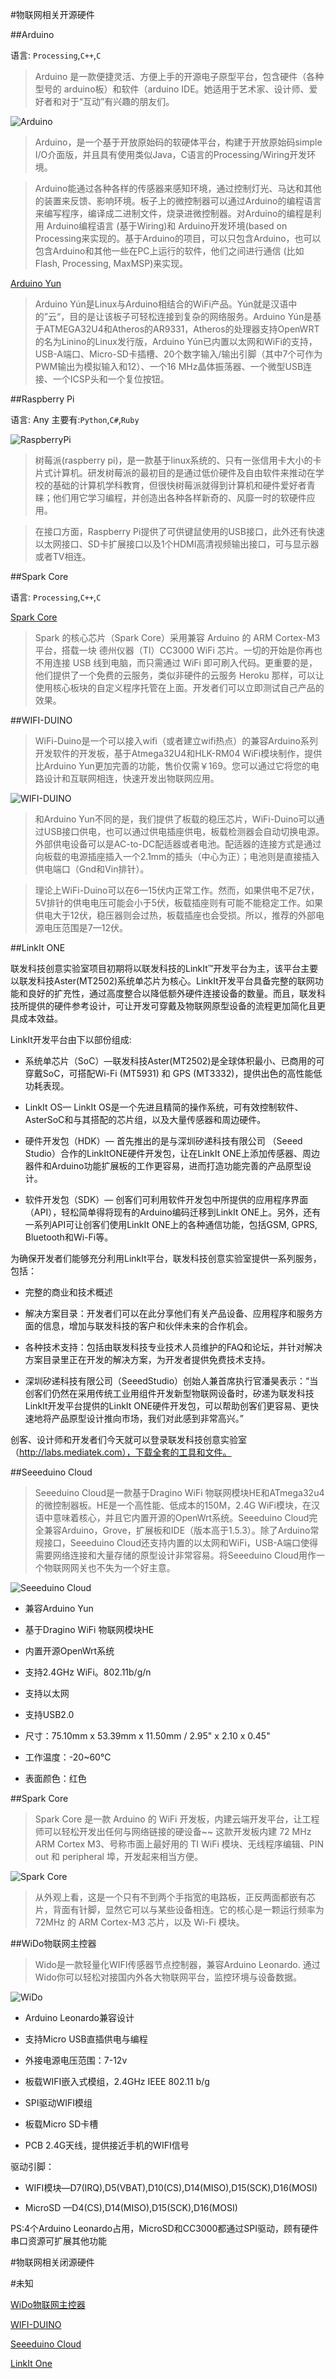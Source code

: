 #物联网相关开源硬件

##Arduino

语言: ``Processing``,``C++``,``C``

> Arduino 是一款便捷灵活、方便上手的开源电子原型平台，包含硬件（各种型号的 arduino板）和软件（arduino IDE。她适用于艺术家、设计师、爱好者和对于“互动”有兴趣的朋友们。 

![Arduino](../images/arduino.jpg)

> Arduino，是一个基于开放原始码的软硬体平台，构建于开放原始码simple I/O介面版，并且具有使用类似Java，C语言的Processing/Wiring开发环境。 

> Arduino能通过各种各样的传感器来感知环境，通过控制灯光、马达和其他的装置来反馈、影响环境。板子上的微控制器可以通过Arduino的编程语言来编写程序，编译成二进制文件，烧录进微控制器。对Arduino的编程是利用 Arduino编程语言 (基于Wiring)和 Arduino开发环境(based on Processing来实现的。基于Arduino的项目，可以只包含Arduino，也可以包含Arduino和其他一些在PC上运行的软件，他们之间进行通信 (比如 Flash, Processing, MaxMSP)来实现。

[Arduino Yun](./ArduinoYun.md)

> Arduino Yún是Linux与Arduino相结合的WiFi产品。Yún就是汉语中的”云“，目的是让该板子可轻松连接到复杂的网络服务。Arduino Yún是基于ATMEGA32U4和Atheros的AR9331，Atheros的处理器支持OpenWRT的名为Linino的Linux发行版，Arduino Yún已内置以太网和WiFi的支持，USB-A端口、Micro-SD卡插槽、20个数字输入/输出引脚（其中7个可作为PWM输出为模拟输入和12）、一个16 MHz晶体振荡器、一个微型USB连接、一个ICSP头和一个复位按钮。

##Raspberry Pi 

语言: Any
主要有:``Python``,``C#``,``Ruby``

![RaspberryPi](../images/rpi.jpg)

> 树莓派(raspberry pi)，是一款基于linux系统的、只有一张信用卡大小的卡片式计算机。研发树莓派的最初目的是通过低价硬件及自由软件来推动在学校的基础的计算机学科教育，但很快树莓派就得到计算机和硬件爱好者青睐；他们用它学习编程，并创造出各种各样新奇的、风靡一时的软硬件应用。

> 在接口方面，Raspberry Pi提供了可供键鼠使用的USB接口，此外还有快速以太网接口、SD卡扩展接口以及1个HDMI高清视频输出接口，可与显示器或者TV相连。

##Spark Core

语言: ``Processing``,``C++``,``C``

[Spark Core](./SparkCore.md)

> Spark 的核心芯片（Spark Core）采用兼容 Arduino 的 ARM Cortex-M3 平台，搭载一块 德州仪器（TI）CC3000 WiFi 芯片。一切的开始是你再也不用连接 USB 线到电脑，而只需通过 WiFi 即可刷入代码。更重要的是，他们提供了一个免费的云服务，类似非硬件的云服务 Heroku 那样，可以让使用核心板块的自定义程序托管在上面。开发者们可以立即测试自己产品的效果。

##WIFI-DUINO

> WiFi-Duino是一个可以接入wifi（或者建立wifi热点）的兼容Arduino系列开发软件的开发板，基于Atmega32U4和HLK-RM04 WiFi模块制作，提供比Arduino Yun更加完善的功能，售价仅需￥169。您可以通过它将您的电路设计和互联网相连，快速开发出物联网应用。

![WIFI-DUINO](http://bcs.duapp.com/blogimbed/wifi-duino/v1_fb.png)

> 和Arduino Yun不同的是，我们提供了板载的稳压芯片，WiFi-Duino可以通过USB接口供电，也可以通过供电插座供电，板载检测器会自动切换电源。外部供电设备可以是AC-to-DC配适器或者电池。配适器的连接方式是通过向板载的电源插座插入一个2.1mm的插头（中心为正）；电池则是直接插入供电端口（Gnd和Vin排针）。

>理论上WiFi-Duino可以在6—15伏内正常工作。然而，如果供电不足7伏，5V排针的供电电压可能会小于5伏，板载插座则有可能不能稳定工作。如果供电大于12伏，稳压器则会过热，板载插座也会受损。所以，推荐的外部电源电压范围是7—12伏。


##LinkIt ONE

联发科技创意实验室项目初期将以联发科技的LinkIt™开发平台为主，该平台主要以联发科技Aster(MT2502)系统单芯片为核心。LinkIt开发平台具备完整的联网功能和良好的扩充性，通过高度整合以降低额外硬件连接设备的数量。而且，联发科技所提供的硬件参考设计，可让开发可穿戴及物联网原型设备的流程更加简化且更具成本效益。

LinkIt开发平台由下以部份组成:

- 系统单芯片（SoC）—联发科技Aster(MT2502)是全球体积最小、已商用的可穿戴SoC，可搭配Wi-Fi (MT5931) 和 GPS (MT3332)，提供出色的高性能低功耗表现。

- LinkIt OS— LinkIt OS是一个先进且精简的操作系统，可有效控制软件、AsterSoC和与其搭配的芯片组，以及大量传感器和周边硬件。

- 硬件开发包（HDK）— 首先推出的是与深圳矽递科技有限公司 （Seeed Studio）合作的LinkItONE硬件开发包，让在LinkIt ONE上添加传感器、周边器件和Arduino功能扩展板的工作更容易，进而打造功能完善的产品原型设计。

- 软件开发包（SDK）— 创客们可利用软件开发包中所提供的应用程序界面（API），轻松简单得将现有的Arduino编码迁移到LinkIt ONE上。另外，还有一系列API可让创客们使用LinkIt ONE上的各种通信功能，包括GSM, GPRS, Bluetooth和Wi-Fi等。

为确保开发者们能够充分利用LinkIt平台，联发科技创意实验室提供一系列服务，包括：

- 完整的商业和技术概述

- 解决方案目录：开发者们可以在此分享他们有关产品设备、应用程序和服务方面的信息，增加与联发科技的客户和伙伴未来的合作机会。

- 各种技术支持：包括由联发科技专业技术人员维护的FAQ和论坛，并针对解决方案目录里正在开发的解决方案，为开发者提供免费技术支持。

- 深圳矽递科技有限公司（SeeedStudio）创始人兼首席执行官潘昊表示：“当创客们仍然在采用传统工业用组件开发新型物联网设备时，矽递为联发科技LinkIt开发平台提供的LinkIt ONE硬件开发包，可以帮助创客们更容易、更快速地将产品原型设计推向市场，我们对此感到非常高兴。”

创客、设计师和开发者们今天就可以登录联发科技创意实验室（http://labs.mediatek.com），下载全套的工具和文件。

##Seeeduino Cloud

> Seeeduino Cloud是一款基于Dragino WiFi 物联网模块HE和ATmega32u4的微控制器板。HE是一个高性能、低成本的150M，2.4G WiFi模块，在汉语中意味着核心，并且它内置开源的OpenWrt系统。Seeeduino Cloud完全兼容Arduino，Grove，扩展板和IDE（版本高于1.5.3）。除了Arduino常规接口，Seeeduino Cloud还支持内置的以太网和WiFi，USB-A端口使得需要网络连接和大量存储的原型设计非常容易。将Seeeduino Cloud用作一个物联网网关也不失为一个好主意。

![Seeeduino Cloud](http://www.seeedstudio.com/wiki/images/thumb/d/df/SeeeduinoCloud_MainPic.jpg/500px-SeeeduinoCloud_MainPic.jpg)

- 兼容Arduino Yun

- 基于Dragino WiFi 物联网模块HE

- 内置开源OpenWrt系统

- 支持2.4GHz WiFi。802.11b/g/n

- 支持以太网

- 支持USB2.0

- 尺寸：75.10mm x 53.39mm x 11.50mm / 2.95" x 2.10 x 0.45"

- 工作温度：-20~60°C

- 表面颜色：红色

##Spark Core

> Spark Core 是一款 Arduino 的 WiFi 开发板，内建云端开发平台，让工程师可以轻松开发出任何与网络链接的硬设备~~ 这款开发板内建 72 MHz ARM Cortex M3、号称市面上最好用的 TI WiFi 模块、无线程序编辑、PIN out 和 peripheral 埠，开发起来相当方便。

![Spark Core](http://img1.cache.netease.com/catchpic/F/FE/FE6400730B9F095E24C50FA90FF445E9.jpg)

> 从外观上看，这是一个只有不到两个手指宽的电路板，正反两面都嵌有芯片，背面有针脚，显然它可以与某些设备相连。它的核心是一颗运行频率为 72MHz 的 ARM Cortex-M3 芯片，以及 Wi-Fi 模块。

##WiDo物联网主控器

> Wido是一款轻量化WIFI传感器节点控制器，兼容Arduino Leonardo. 通过Wido你可以轻松对接国内外各大物联网平台，监控环境与设备数据。

![WiDo](http://wiki.dfrobot.com.cn/images/thumb/4/49/DFR0321_Pinout.png/800px-DFR0321_Pinout.png)

 - Arduino Leonardo兼容设计

 - 支持Micro USB直插供电与编程

 - 外接电源电压范围：7-12v

 - 板载WIFI嵌入式模组，2.4GHz IEEE 802.11 b/g

 - SPI驱动WIFI模组

 - 板载Micro SD卡槽

 - PCB 2.4G天线，提供接近手机的WIFI信号

驱动引脚：

 - WIFI模块—D7(IRQ),D5(VBAT),D10(CS),D14(MISO),D15(SCK),D16(MOSI)

 - MicroSD —D4(CS),D14(MISO),D15(SCK),D16(MOSI)

PS:4个Arduino Leonardo占用，MicroSD和CC3000都通过SPI驱动，顾有硬件串口资源可扩展其他功能


#物联网相关闭源硬件


#未知

[WiDo物联网主控器](./WiDo.md)

[WIFI-DUINO](./WIFI-DUINO.md)

[Seeeduino Cloud](./SeeeduinoCloud.md)

[LinkIt One](./LinkItOne.md)